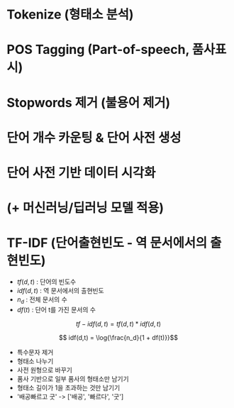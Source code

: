 # Tokenize (형태소 분석)
# POS Tagging (Part-of-speech, 품사표시)
# Stopwords 제거 (불용어 제거)

# 단어 개수 카운팅 & 단어 사전 생성
# 단어 사전 기반 데이터 시각화
# (+ 머신러닝/딥러닝 모델 적용)


# TF-IDF (단어출현빈도 - 역 문서에서의 출현빈도)
- $tf(d,t)$ : 단어의 빈도수
- $idf(d,t)$ : 역 문서에서의 출현빈도
- $n_d$ : 전체 문서의 수
- $df(t)$ : 단어 t를 가진 문서의 수

$$ tf-idf(d,t) = tf(d,t) * idf(d,t) $$

$$ idf(d,t) = \log{\frac{n_d}{1 + df(t)}}$$

- 특수문자 제거
- 형태소 나누기
- 사전 원형으로 바꾸기
- 품사 기반으로 일부 품사의 형태소만 남기기
- 형태소 길이가 1을 초과하는 것만 남기기
- '배공빠르고 굿' -> ['배공', '빠르다', '굿']








